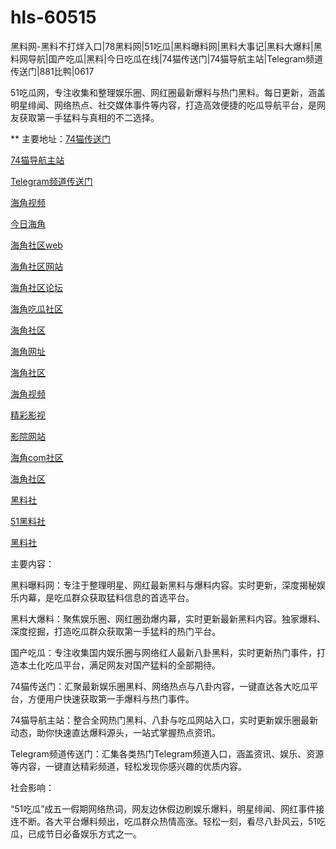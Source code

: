 # hls-60515
黑料网-黑料不打烊入口|78黑料网|51吃瓜|黑料曝料网|黑料大事记|黑料大爆料|黑料网导航|国产吃瓜|黑料|今日吃瓜在线|74猫传送门|74猫导航主站|Telegram频道传送门|881比鸭|0617

51吃瓜网，专注收集和整理娱乐圈、网红圈最新爆料与热门黑料。每日更新，涵盖明星绯闻、网络热点、社交媒体事件等内容，打造高效便捷的吃瓜导航平台，是网友获取第一手猛料与真相的不二选择。

** 主要地址：<a href="https://74mao.com/">74猫传送门</a>

<a href="https://74mao.com/">74猫导航主站</a>

<a href="https://74mao.com/">Telegram频道传送门</a>

<a href="https://hj-225.pages.dev/">海角视频</a>

<a href="https://hj-229.pages.dev/">今日海角</a>

<a href="https://hj-230.pages.dev/">海角社区web</a>

<a href="https://hj-233.pages.dev/">海角社区网站</a>

<a href="https://hj-235.pages.dev/">海角社区论坛</a>

<a href="https://hj-237.pages.dev/">海角吃瓜社区</a>

<a href="https://hj-241.pages.dev/">海角社区</a>

<a href="https://hj-244.pages.dev/">海角网址</a>

<a href="https://hj-251.pages.dev/">海角社区</a>

<a href="https://hj-258.pages.dev/">海角视频</a>

<a href="https://hj-216.pages.dev/">精彩影视</a>

<a href="https://hj-218.pages.dev/">影院网站</a>

<a href="https://hj-219.pages.dev/">海角com社区</a>

<a href="https://hj-224.pages.dev/">海角社区</a>

<a href="https://hls-15.pages.dev/">黑料社</a>

<a href="https://hls-17.pages.dev/">51黑料社</a>

<a href="https://hls-19.pages.dev/">黑料社</a>

主要内容：

黑料曝料网：专注于整理明星、网红最新黑料与爆料内容。实时更新，深度揭秘娱乐内幕，是吃瓜群众获取猛料信息的首选平台。

黑料大爆料：聚焦娱乐圈、网红圈劲爆内幕，实时更新最新黑料内容。独家爆料、深度挖掘，打造吃瓜群众获取第一手猛料的热门平台。

国产吃瓜：专注收集国内娱乐圈与网络红人最新八卦黑料，实时更新热门事件，打造本土化吃瓜平台，满足网友对国产猛料的全部期待。

74猫传送门：汇聚最新娱乐圈黑料、网络热点与八卦内容，一键直达各大吃瓜平台，方便用户快速获取第一手爆料与热门事件。

74猫导航主站：整合全网热门黑料、八卦与吃瓜网站入口，实时更新娱乐圈最新动态，助你快速直达爆料源头，一站式掌握热点资讯。

Telegram频道传送门：汇集各类热门Telegram频道入口，涵盖资讯、娱乐、资源等内容，一键直达精彩频道，轻松发现你感兴趣的优质内容。

社会影响：

“51吃瓜”成五一假期网络热词，网友边休假边刷娱乐爆料，明星绯闻、网红事件接连不断。各大平台爆料频出，吃瓜群众热情高涨。轻松一刻，看尽八卦风云，51吃瓜，已成节日必备娱乐方式之一。

